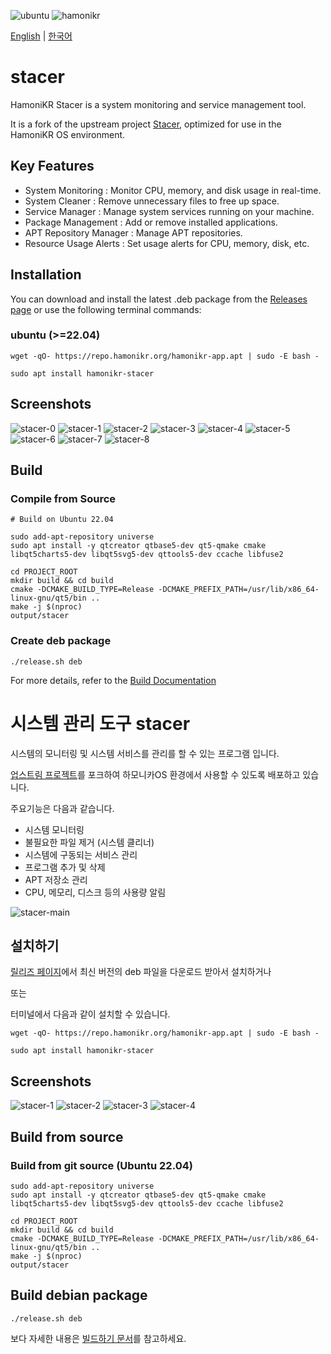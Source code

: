 ![ubuntu](https://img.shields.io/badge/ubuntu->=22.04-red)
![hamonikr](https://img.shields.io/badge/hamonikr->=5.0-purple)


[English](#stacer) | [한국어](#시스템-관리-도구-stacer)

# stacer

HamoniKR Stacer is a system monitoring and service management tool. 

It is a fork of the upstream project [Stacer](https://github.com/oguzhaninan/Stacer), optimized for use in the HamoniKR OS environment.

## Key Features

- System Monitoring : Monitor CPU, memory, and disk usage in real-time.
- System Cleaner : Remove unnecessary files to free up space.
- Service Manager : Manage system services running on your machine.
- Package Management : Add or remove installed applications.
- APT Repository Manager : Manage APT repositories.
- Resource Usage Alerts : Set usage alerts for CPU, memory, disk, etc.

## Installation

You can download and install the latest .deb package from the [Releases page](https://github.com/hamonikr/hamonikr-stacer/releases) or use the following terminal commands:

### ubuntu (>=22.04)
```
wget -qO- https://repo.hamonikr.org/hamonikr-app.apt | sudo -E bash -

sudo apt install hamonikr-stacer
```

## Screenshots

![stacer-0](docs/en/stacer.png)
![stacer-1](docs/en/stacer_settings.png)
![stacer-2](docs/en/stacer2.png)
![stacer-3](docs/en/stacer3.png)
![stacer-4](docs/en/stacer4.png)
![stacer-5](docs/en/stacer5.png)
![stacer-6](docs/en/stacer6.png)
![stacer-7](docs/en/stacer7.png)
![stacer-8](docs/en/stacer8.png)

## Build

### Compile from Source

```
# Build on Ubuntu 22.04

sudo add-apt-repository universe
sudo apt install -y qtcreator qtbase5-dev qt5-qmake cmake libqt5charts5-dev libqt5svg5-dev qttools5-dev ccache libfuse2

cd PROJECT_ROOT
mkdir build && cd build
cmake -DCMAKE_BUILD_TYPE=Release -DCMAKE_PREFIX_PATH=/usr/lib/x86_64-linux-gnu/qt5/bin ..
make -j $(nproc)
output/stacer
```

### Create deb package
```
./release.sh deb
```

For more details, refer to the [Build Documentation](./docs/BUILD)

# 시스템 관리 도구 stacer

시스템의 모니터링 및 시스템 서비스를 관리를 할 수 있는 프로그램 입니다.

[업스트림 프로젝트](https://github.com/oguzhaninan/Stacer)를 포크하여 하모니카OS 환경에서 사용할 수 있도록 배포하고 있습니다.

주요기능은 다음과 같습니다.

- 시스템 모니터링
- 불필요한 파일 제거 (시스템 클리너) 
- 시스템에 구동되는 서비스 관리
- 프로그램 추가 및 삭제
- APT 저장소 관리
- CPU, 메모리, 디스크 등의 사용량 알림

![stacer-main](docs/stacer.png)

## 설치하기

[릴리즈 페이지](https://github.com/hamonikr/hamonikr-stacer/releases)에서 최신 버전의 deb 파일을 다운로드 받아서 설치하거나

또는 

터미널에서 다음과 같이 설치할 수 있습니다.

```
wget -qO- https://repo.hamonikr.org/hamonikr-app.apt | sudo -E bash -

sudo apt install hamonikr-stacer
```


## Screenshots

![stacer-1](docs/stacer1.png)
![stacer-2](docs/stacer2.png)
![stacer-3](docs/stacer3.png)
![stacer-4](docs/stacer4.png)


## Build from source

### Build from git source (Ubuntu 22.04)

```
sudo add-apt-repository universe
sudo apt install -y qtcreator qtbase5-dev qt5-qmake cmake libqt5charts5-dev libqt5svg5-dev qttools5-dev ccache libfuse2

cd PROJECT_ROOT
mkdir build && cd build
cmake -DCMAKE_BUILD_TYPE=Release -DCMAKE_PREFIX_PATH=/usr/lib/x86_64-linux-gnu/qt5/bin ..
make -j $(nproc)
output/stacer
```

## Build debian package
```
./release.sh deb
```

보다 자세한 내용은 [빌드하기 문서](docs/BUILD)를 참고하세요.

